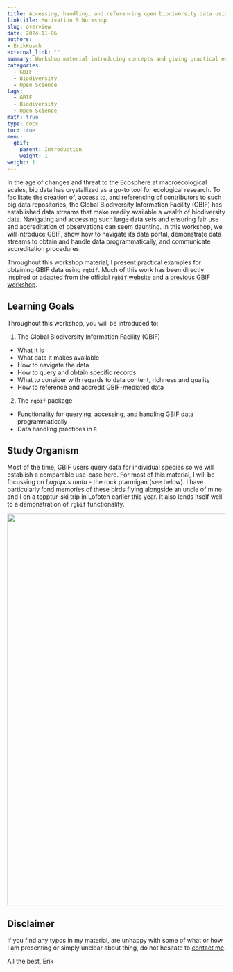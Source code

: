 ```yaml
---
title: Accessing, handling, and referencing open biodiversity data using the Global Biodiversity Information Facility (GBIF)
linktitle: Motivation & Workshop
slug: overview
date: 2024-11-06
authors:
- ErikKusch
external_link: ""
summary: Workshop material introducing concepts and giving practical examples for obtaining GBIF data using `rgbif`.
categories:
  - GBIF
  - Biodiversity
  - Open Science
tags:
  - GBIF
  - Biodiversity
  - Open Science
math: true
type: docs
toc: true 
menu:
  gbif:
    parent: Introduction
    weight: 1
weight: 1
---
```


In the age of changes and threat to the Ecosphere at macroecological scales, big data has crystallized as a go-to tool for ecological research. To facilitate the creation of, access to, and referencing of contributors to such big data repositories, the Global Biodiversity Information Facility (GBIF) has established data streams that make readily available a wealth of biodiversity data. Navigating and accessing such large data sets and ensuring fair use and accreditation of observations can seem daunting. In this workshop, we will introduce GBIF, show how to navigate its data portal, demonstrate data streams to obtain and handle data programmatically, and communicate accreditation procedures. 

Throughout this workshop material, I present practical examples for obtaining GBIF data using `rgbif`. Much of this work has been directly inspired or adapted from the official [`rgbif` website](https://docs.ropensci.org/rgbif/index.html) and a [previous GBIF workshop](https://gbif-europe.github.io/nordic_oikos_2018_r/).

## Learning Goals 

Throughout this workshop, you will be introduced to:  

1. The Global Biodiversity Information Facility (GBIF)
- What it is
- What data it makes available
- How to navigate the data
- How to query and obtain specific records
- What to consider with regards to data content, richness and quality
- How to reference and accredit GBIF-mediated data

2. The `rgbif` package
- Functionality for querying, accessing, and handling GBIF data programmatically
- Data handling practices in `R`

## Study Organism
Most of the time, GBIF users query data for individual species so we will establish a comparable use-case here. For most of this material, I will be focussing on *Lagopus muta* - the rock ptarmigan (see below). I have particularly fond memories of these birds flying alongside an uncle of mine and I on a topptur-ski trip in Lofoten earlier this year. It also lends itself well to a demonstration of `rgbif` functionality.

<img src="/courses/gbif/Lagopus.png" width="900"/>

## Disclaimer
If you find any typos in my material, are unhappy with some of what or how I am presenting or simply unclear about thing, do not hesitate to [contact me](/about/#contact).

All the best, 
Erik
